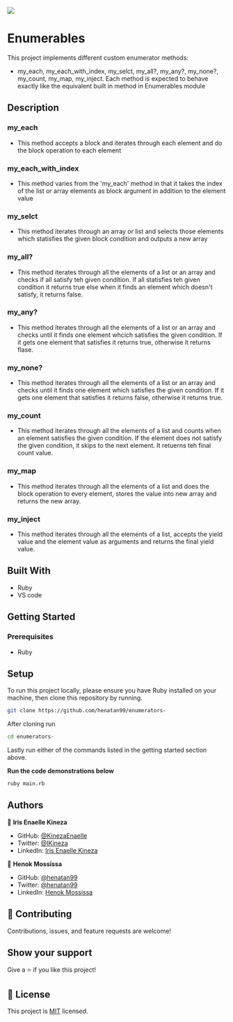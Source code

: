 ![](https://img.shields.io/badge/Microverse-blueviolet)

# Enumerables 

This project implements different custom enumerator methods: 
- my_each, my_each_with_index, my_selct, my_all?, my_any?, my_none?, my_count, my_map, my_inject.
Each method is expected to behave exactly like the equivalent built in method in Enumerables module


## Description 
### my_each 
- This method accepts a block and iterates through each element and do the block operation to each element

### my_each_with_index
- This method varies from the 'my_each' method in that it takes the index of the list or array elements as block argument in addition to the element value

### my_selct
- This method iterates through an array or list and selects those elements which statisfies the given block condition and outputs a new array

### my_all?
- This method iterates through all the elements of a list or an array and checks if all satisfy teh given condition. If all statisfies teh given condition it returns true else when it finds an element which doesn't satisfy, it returns false. 

### my_any?
- This method iterates through all the elements of a list or an array and checks until it finds one element whcich satisfies the given condition. If it gets one element that satisfies it returns true, otherwise it returns flase.

### my_none?
- This method iterates through all the elements of a list or an array and checks until it finds one element which satisfies the given condition. If it gets one element that satisfies it returns false, otherwise it returns true.

### my_count
- This method iterates through all the elements of a list and counts when an element satisfies the given condition. If the element does not satisfy the given condition, it skips to the next element. It retuerns teh final count value.

### my_map
- This method iterates through all the elements of a list and does the block operation to every element, stores the value into new array and returns the new array.

### my_inject
- This method iterates through all the elements of a list, accepts the yield value and the element value as arguments and returns the final yield value. 

## Built With

- Ruby
- VS code

## Getting Started

### Prerequisites

- Ruby

## Setup

To run this project locally, please ensure you have Ruby installed on your machine, then clone this repository by running.

```bash
git clone https://github.com/henatan99/enumerators- 
```

After cloning run

```bash
cd enumerators-
```

Lastly run either of the commands listed in the getting started section above.

**Run the code demonstrations below**

```bash
ruby main.rb
```

## Authors

👤 **Iris Enaelle Kineza**

- GitHub: [@KinezaEnaelle](https://github.com/KinezaEnaelle)
- Twitter: [@IKineza](https://twitter.com/IKineza)
- LinkedIn: [Iris Enaelle Kineza](https://www.linkedin.com/in/iris-enaelle-kineza-25a676187/)

👤 **Henok Mossissa**

- GitHub: [@henatan99](https://github.com/henatan99)
- Twitter: [@henatan99](https://twitter.com/henatan99)
- LinkedIn: [Henok Mossissa](https://www.linkedin.com/in/henok-mekonnen-2a251613/)


## 🤝 Contributing

Contributions, issues, and feature requests are welcome!

## Show your support

Give a ⭐️ if you like this project!

## 📝 License

This project is [MIT](./LICENSE) licensed.

